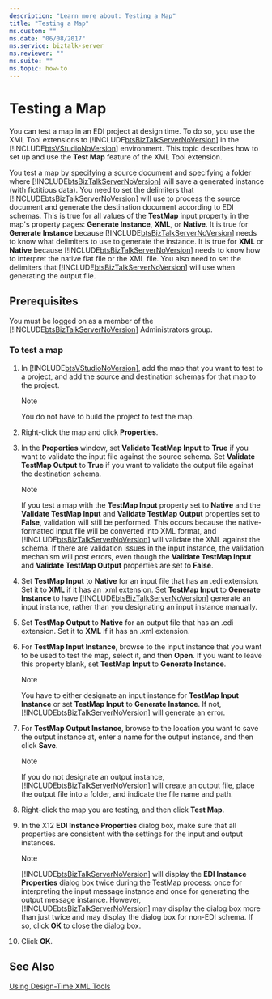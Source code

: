 ```yaml
---
description: "Learn more about: Testing a Map"
title: "Testing a Map"
ms.custom: ""
ms.date: "06/08/2017"
ms.service: biztalk-server
ms.reviewer: ""
ms.suite: ""
ms.topic: how-to
---
```

# Testing a Map
You can test a map in an EDI project at design time. To do so, you use the XML Tool extensions to [!INCLUDE[btsBizTalkServerNoVersion](../includes/btsbiztalkservernoversion-md.md)] in the [!INCLUDE[btsVStudioNoVersion](../includes/btsvstudionoversion-md.md)] environment. This topic describes how to set up and use the **Test Map** feature of the XML Tool extension.  
  
 You test a map by specifying a source document and specifying a folder where [!INCLUDE[btsBizTalkServerNoVersion](../includes/btsbiztalkservernoversion-md.md)] will save a generated instance (with fictitious data). You need to set the delimiters that [!INCLUDE[btsBizTalkServerNoVersion](../includes/btsbiztalkservernoversion-md.md)] will use to process the source document and generate the destination document according to EDI schemas. This is true for all values of the **TestMap** input property in the map's property pages: **Generate Instance**, **XML**, or **Native**. It is true for **Generate Instance** because [!INCLUDE[btsBizTalkServerNoVersion](../includes/btsbiztalkservernoversion-md.md)] needs to know what delimiters to use to generate the instance. It is true for **XML** or **Native** because [!INCLUDE[btsBizTalkServerNoVersion](../includes/btsbiztalkservernoversion-md.md)] needs to know how to interpret the native flat file or the XML file. You also need to set the delimiters that [!INCLUDE[btsBizTalkServerNoVersion](../includes/btsbiztalkservernoversion-md.md)] will use when generating the output file.  
  
## Prerequisites  
 You must be logged on as a member of the [!INCLUDE[btsBizTalkServerNoVersion](../includes/btsbiztalkservernoversion-md.md)] Administrators group.  
  
### To test a map  
  
1. In [!INCLUDE[btsVStudioNoVersion](../includes/btsvstudionoversion-md.md)], add the map that you want to test to a project, and add the source and destination schemas for that map to the project.  
  
   > [!NOTE]
   >  You do not have to build the project to test the map.  
  
2. Right-click the map and click **Properties**.  
  
3. In the **Properties** window, set **Validate TestMap Input** to **True** if you want to validate the input file against the source schema. Set **Validate TestMap Output** to **True** if you want to validate the output file against the destination schema.  
  
   > [!NOTE]
   >  If you test a map with the **TestMap Input** property set to **Native** and the **Validate TestMap Input** and **Validate TestMap Output** properties set to **False**, validation will still be performed. This occurs because the native-formatted input file will be converted into XML format, and [!INCLUDE[btsBizTalkServerNoVersion](../includes/btsbiztalkservernoversion-md.md)] will validate the XML against the schema. If there are validation issues in the input instance, the validation mechanism will post errors, even though the **Validate TestMap Input** and **Validate TestMap Output** properties are set to **False**.  
  
4. Set **TestMap Input** to **Native** for an input file that has an .edi extension. Set it to **XML** if it has an .xml extension. Set **TestMap Input** to **Generate Instance** to have [!INCLUDE[btsBizTalkServerNoVersion](../includes/btsbiztalkservernoversion-md.md)] generate an input instance, rather than you designating an input instance manually.  
  
5. Set **TestMap Output** to **Native** for an output file that has an .edi extension. Set it to **XML** if it has an .xml extension.  
  
6. For **TestMap Input Instance**, browse to the input instance that you want to be used to test the map, select it, and then **Open**. If you want to leave this property blank, set **TestMap Input** to **Generate Instance**.  
  
   > [!NOTE]
   >  You have to either designate an input instance for **TestMap Input Instance** or set **TestMap Input** to **Generate Instance**. If not, [!INCLUDE[btsBizTalkServerNoVersion](../includes/btsbiztalkservernoversion-md.md)] will generate an error.  
  
7. For **TestMap Output Instance**, browse to the location you want to save the output instance at, enter a name for the output instance, and then click **Save**.  
  
   > [!NOTE]
   >  If you do not designate an output instance, [!INCLUDE[btsBizTalkServerNoVersion](../includes/btsbiztalkservernoversion-md.md)] will create an output file, place the output file into a folder, and indicate the file name and path.  
  
8. Right-click the map you are testing, and then click **Test Map**.  
  
9. In the X12 **EDI Instance Properties** dialog box, make sure that all properties are consistent with the settings for the input and output instances.  
  
   > [!NOTE]
   >  [!INCLUDE[btsBizTalkServerNoVersion](../includes/btsbiztalkservernoversion-md.md)] will display the **EDI Instance Properties** dialog box twice during the TestMap process: once for interpreting the input message instance and once for generating the output message instance. However, [!INCLUDE[btsBizTalkServerNoVersion](../includes/btsbiztalkservernoversion-md.md)] may display the dialog box more than just twice and may display the dialog box for non-EDI schema. If so, click **OK** to close the dialog box.  
  
10. Click **OK**.  
  
## See Also  
 [Using Design-Time XML Tools](../core/using-design-time-xml-tools.md)
